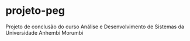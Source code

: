 # projeto-peg
Projeto de conclusão do curso Análise e Desenvolvimento de Sistemas da Universidade Anhembi Morumbi
